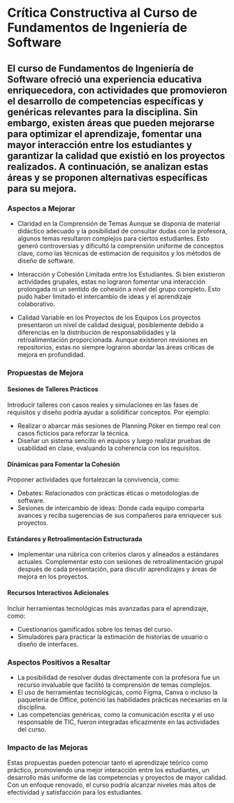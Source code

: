 # Crítica Constructiva al Curso de Fundamentos de Ingeniería de Software

## El curso de Fundamentos de Ingeniería de Software ofreció una experiencia educativa enriquecedora, con actividades que promovieron el desarrollo de competencias específicas y genéricas relevantes para la disciplina. Sin embargo, existen áreas que pueden mejorarse para optimizar el aprendizaje, fomentar una mayor interacción entre los estudiantes y garantizar la calidad que existió en los proyectos realizados. A continuación, se analizan estas áreas y se proponen alternativas específicas para su mejora.

### Aspectos a Mejorar
- Claridad en la Comprensión de Temas
Aunque se disponía de material didáctico adecuado y la posibilidad de consultar dudas con la profesora, algunos temas resultaron complejos para ciertos estudiantes. Esto generó controversias y dificultó la comprensión uniforme de conceptos clave, como las técnicas de estimación de requisitos y los métodos de diseño de software.

- Interacción y Cohesión Limitada entre los Estudiantes.
Si bien existieron actividades grupales, estas no lograron fomentar una interacción prolongada ni un sentido de cohesión a nivel del grupo completo. Esto pudo haber limitado el intercambio de ideas y el aprendizaje colaborativo.

- Calidad Variable en los Proyectos de los Equipos
Los proyectos presentaron un nivel de calidad desigual, posiblemente debido a diferencias en la distribución de responsabilidades y la retroalimentación proporcionada. Aunque existieron revisiones en repositorios, estas no siempre lograron abordar las áreas críticas de mejora en profundidad.

### Propuestas de Mejora
#### Sesiones de Talleres Prácticos
Introducir talleres con casos reales y simulaciones en las fases de requisitos y diseño podría ayudar a solidificar conceptos. Por ejemplo:

- Realizar o abarcar más sesiones de Planning Póker en tiempo real con casos ficticios para reforzar la técnica.
- Diseñar un sistema sencillo en equipos y luego realizar pruebas de usabilidad en clase, evaluando la coherencia con los requisitos.

#### Dinámicas para Fomentar la Cohesión
Proponer actividades que fortalezcan la convivencia, como:
- Debates: Relacionados con prácticas éticas o metodologías de software.
- Sesiones de intercambio de ideas: Donde cada equipo comparta avances y reciba sugerencias de sus compañeros para enriquecer sus proyectos.

#### Estándares y Retroalimentación Estructurada
- Implementar una rúbrica con criterios claros y alineados a estándares actuales. Complementar esto con sesiones de retroalimentación grupal después de cada presentación, para discutir aprendizajes y áreas de mejora en los proyectos.

#### Recursos Interactivos Adicionales
Incluir herramientas tecnológicas más avanzadas para el aprendizaje, como:
- Cuestionarios gamificados sobre los temas del curso.
- Simuladores para practicar la estimación de historias de usuario o diseño de interfaces.

### Aspectos Positivos a Resaltar
- La posibilidad de resolver dudas directamente con la profesora fue un recurso invaluable que facilitó la comprensión de temas complejos.
- El uso de herramientas tecnológicas, como Figma, Canva o incluso la paqueteria de Office, potenció las habilidades prácticas necesarias en la disciplina.
- Las competencias genéricas, como la comunicación escrita y el uso responsable de TIC, fueron integradas eficazmente en las actividades del curso.
  
### Impacto de las Mejoras
Estas propuestas pueden potenciar tanto el aprendizaje teórico como práctico, promoviendo una mejor interacción entre los estudiantes, un desarrollo más uniforme de las competencias y proyectos de mayor calidad. Con un enfoque renovado, el curso podría alcanzar niveles más altos de efectividad y satisfacción para los estudiantes.

